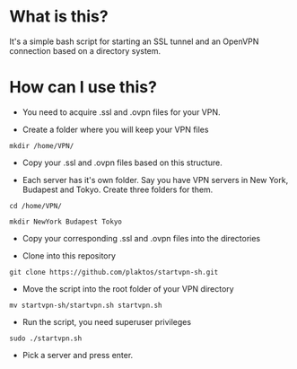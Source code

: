 # What is this?

It's a simple bash script for starting an SSL tunnel and an OpenVPN connection
based on a directory system.

# How can I use this?

* You need to acquire .ssl and .ovpn files for your VPN.

* Create a folder where you will keep your VPN files

`mkdir /home/VPN/`

* Copy your .ssl and .ovpn files based on this structure.

* Each server has it's own folder. Say you have VPN servers in New York, Budapest and Tokyo. Create three folders for them.

`cd /home/VPN/`

`mkdir NewYork Budapest Tokyo`

* Copy your corresponding .ssl and .ovpn files into the directories

* Clone into this repository

`git clone https://github.com/plaktos/startvpn-sh.git`

* Move the script into the root folder of your VPN directory

`mv startvpn-sh/startvpn.sh startvpn.sh`

* Run the script, you need superuser privileges

`sudo ./startvpn.sh`

* Pick a server and press enter.

